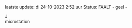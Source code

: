 laatste update: 
di 24-10-2023  2:52   uur 
Status: FAALT - geel - 
<div class="service R">J</div><div class="service Y">microstation</div>